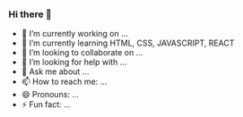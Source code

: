 ### Hi there 👋

- 🔭 I’m currently working on ...
- 🌱 I’m currently learning HTML, CSS, JAVASCRIPT, REACT
- 👯 I’m looking to collaborate on ...
- 🤔 I’m looking for help with ...
- 💬 Ask me about ...
- 📫 How to reach me: ...
- 😄 Pronouns: ...
- ⚡ Fun fact: ...

